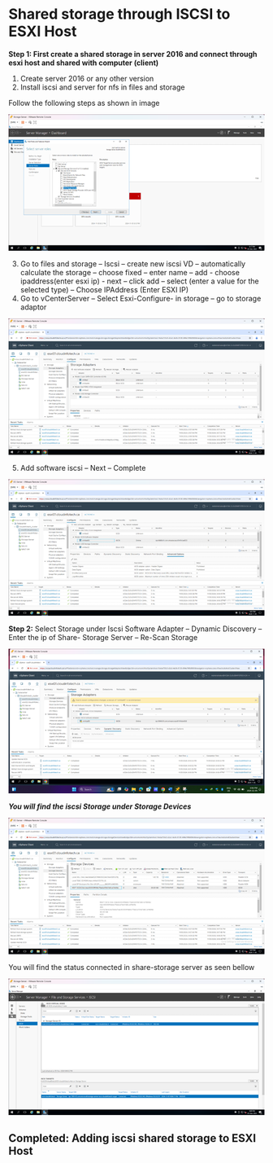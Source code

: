 # Shared storage through ISCSI to ESXI Host

**Step 1: First create a shared storage in server 2016 and connect through esxi host and shared with computer (client)**

1.	Create server 2016 or any other version
2.	Install iscsi and server for nfs in files and storage

Follow the following steps as shown in image

![Picture19](https://github.com/gurpreet2828/VmwareProject_Images/blob/9799f5483aa8909e9648c04734f8d650402195fb/Picture19.png)

3.	Go to files and storage – Iscsi – create new iscsi VD – automatically calculate the storage – choose fixed – enter name – add  - choose ipaddress(enter esxi ip)  - next – click add – select (enter a value for the selected type) – Choose IPAddress (Enter ESXI IP)
4.	Go to vCenterServer – Select Esxi-Configure- in storage – go to storage adaptor

![Picture20](https://github.com/gurpreet2828/VmwareProject_Images/blob/9799f5483aa8909e9648c04734f8d650402195fb/Picture20.png)

5. Add software iscsi – Next – Complete
   
![Picture21](https://github.com/gurpreet2828/VmwareProject_Images/blob/3fa27beb931a3aaf22f6f26981cf480291db455e/Picture21.png)

**Step 2:** Select Storage under Iscsi Software Adapter – Dynamic Discovery – Enter the ip of Share- Storage Server – Re-Scan Storage

![Picture22](https://github.com/gurpreet2828/VmwareProject_Images/blob/3fa27beb931a3aaf22f6f26981cf480291db455e/Picture22.png)

***You will find the iscsi Storage under Storage Devices***

![Picture23](https://github.com/gurpreet2828/VmwareProject_Images/blob/aa14fb4c24dfaba159275b5baf8e88fe0e22be1d/Picture23.png)

You will find the status connected in share-storage server as seen bellow

![Picture24](https://github.com/gurpreet2828/VmwareProject_Images/blob/aa14fb4c24dfaba159275b5baf8e88fe0e22be1d/Picture24.png)

## Completed: Adding iscsi shared storage to ESXI Host





